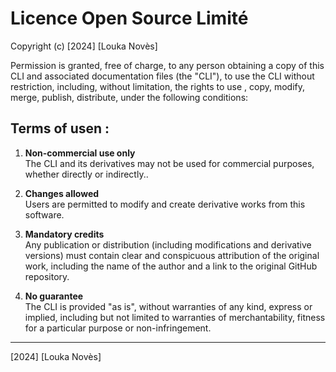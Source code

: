 
# Licence Open Source Limité

Copyright (c) [2024] [Louka Novès]

Permission is granted, free of charge, to any person obtaining a copy of this CLI and associated documentation files (the "CLI"), to use the CLI without restriction, including, without limitation, the rights to use , copy, modify, merge, publish, distribute, under the following conditions:

## Terms of usen :

1. **Non-commercial use only**  
   The CLI and its derivatives may not be used for commercial purposes, whether directly or indirectly..

2. **Changes allowed**  
   Users are permitted to modify and create derivative works from this software.

3. **Mandatory credits**  
   Any publication or distribution (including modifications and derivative versions) must contain clear and conspicuous attribution of the original work, including the name of the author and a link to the original GitHub repository.

4. **No guarantee**  
   The CLI is provided "as is", without warranties of any kind, express or implied, including but not limited to warranties of merchantability, fitness for a particular purpose or non-infringement.

---

[2024] [Louka Novès]

